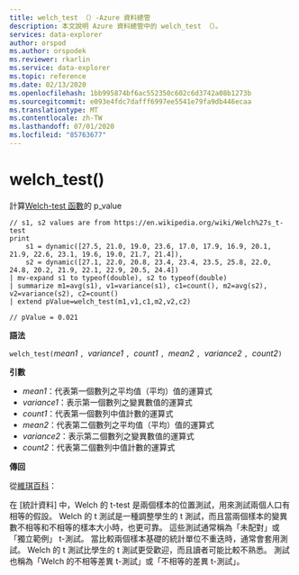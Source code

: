 ```yaml
---
title: welch_test （）-Azure 資料總管
description: 本文說明 Azure 資料總管中的 welch_test （）。
services: data-explorer
author: orspod
ms.author: orspodek
ms.reviewer: rkarlin
ms.service: data-explorer
ms.topic: reference
ms.date: 02/13/2020
ms.openlocfilehash: 1bb995874bf6ac552350c602c6d3742a08b1273b
ms.sourcegitcommit: e093e4fdc7dafff6997ee5541e79fa9db446ecaa
ms.translationtype: MT
ms.contentlocale: zh-TW
ms.lasthandoff: 07/01/2020
ms.locfileid: "85763677"
---
```

# <a name="welch_test"></a>welch_test()

計算[Welch-test 函數](https://en.wikipedia.org/wiki/Welch%27s_t-test)的 p_value

```kusto
// s1, s2 values are from https://en.wikipedia.org/wiki/Welch%27s_t-test
print
    s1 = dynamic([27.5, 21.0, 19.0, 23.6, 17.0, 17.9, 16.9, 20.1, 21.9, 22.6, 23.1, 19.6, 19.0, 21.7, 21.4]),
    s2 = dynamic([27.1, 22.0, 20.8, 23.4, 23.4, 23.5, 25.8, 22.0, 24.8, 20.2, 21.9, 22.1, 22.9, 20.5, 24.4])
| mv-expand s1 to typeof(double), s2 to typeof(double)
| summarize m1=avg(s1), v1=variance(s1), c1=count(), m2=avg(s2), v2=variance(s2), c2=count()
| extend pValue=welch_test(m1,v1,c1,m2,v2,c2)

// pValue = 0.021
```

**語法**

`welch_test(`*mean1* `, `*variance1* `, `*count1* `, `*mean2* `, `*variance2* `, `*count2*`)`

**引數**

* *mean1*：代表第一個數列之平均值（平均）值的運算式
* *variance1*：表示第一個數列之變異數值的運算式
* *count1*：代表第一個數列中值計數的運算式
* *mean2*：代表第二個數列之平均值（平均）值的運算式
* *variance2*：表示第二個數列之變異數值的運算式
* *count2*：代表第二個數列中值計數的運算式

**傳回**

從[維琪百科](https://en.wikipedia.org/wiki/Welch%27s_t-test)：

在 [統計資料] 中，Welch 的 t-test 是兩個樣本的位置測試，用來測試兩個人口有相等的假設。 Welch 的 t 測試是一種調整學生的 t 測試，而且當兩個樣本的變異數不相等和不相等的樣本大小時，也更可靠。 這些測試通常稱為「未配對」或「獨立範例」 t-測試。 當比較兩個樣本基礎的統計單位不重迭時，通常會套用測試。 Welch 的 t 測試比學生的 t 測試更受歡迎，而且讀者可能比較不熟悉。 測試也稱為「Welch 的不相等差異 t-測試」或「不相等的差異 t-測試」。
